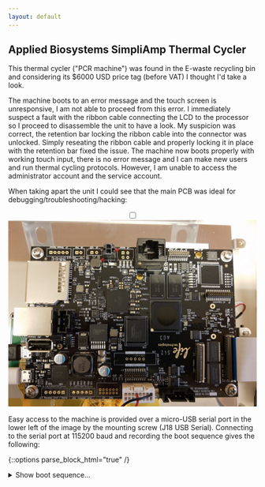 ```yaml
---
layout: default
---
```


## Applied Biosystems SimpliAmp Thermal Cycler

This thermal cycler ("PCR machine") was found in the E-waste recycling bin and considering its $6000 USD price tag (before VAT) I thought I'd take a look. 

The machine boots to an error message and the touch screen is unresponsive, I am not able to proceed from this error. I immediately suspect a fault with the ribbon cable connecting the 
LCD to the processor so I proceed to disassemble the unit to have a look. My suspicion was correct, the retention bar locking the ribbon cable into the connector was unlocked. 
Simply reseating the ribbon cable and properly locking it in place with the retention bar fixed the issue. The machine now boots properly with working touch input, there is no 
error message and I can make new users and run thermal cycling protocols. However, I am unable to access the administrator account and the service account. 

When taking apart the unit I could see that the main PCB was ideal for debugging/troubleshooting/hacking:

<center>
<div class="container">
  <input type="checkbox" id="zoomCheck">
  <label for="zoomCheck">
    <img src="/repairs/simpliamp_board.jpg" width="600">
  </label>
</div>
</center>

Easy access to the machine is provided over a micro-USB serial port in the lower left of the image by the mounting screw (J18 USB Serial). Connecting to the serial port
at 115200 baud and recording the boot sequence gives the following:

{::options parse_block_html="true" /}

<details><summary markdown="span">Show boot sequence...</summary>
```console
Starting kernel ...


Linux version 2.6.35.3-1.0-lt-850-gbc67621-svn847 (cwching@cwching-ubuntu10) (gcc version 4.4.6 (Ubuntu/Linaro 4.4.6-3ubuntu1~ppa3) ) #1 PREEMPT Mon Mar 21 19:00:35 SGT 2016
CPU: ARMv7 Processor [412fc085] revision 5 (ARMv7), cr=10c53c7f
CPU: VIPT nonaliasing data cache, VIPT nonaliasing instruction cache
Machine: Freescale MX53 OCB Flashlight Board
Memory policy: ECC disabled, Data cache writeback
Built 1 zonelists in Zone order, mobility grouping on.  Total pages: 89408
Kernel command line: console=ttymxc1,115200 jtag=on video=mxcdi0fb:RGB666,TM080SDHG02 di0_primary root=/dev/mmcblk0p1 rootwait rw single init=/bin/bash
PID hash table entries: 2048 (order: 1, 8192 bytes)
Dentry cache hash table entries: 65536 (order: 6, 262144 bytes)
Inode-cache hash table entries: 32768 (order: 5, 131072 bytes)
Memory: 352MB = 352MB total
Memory: 347488k/347488k available, 12960k reserved, 0K highmem
Virtual kernel memory layout:
    vector  : 0xffff0000 - 0xffff1000   (   4 kB)
    fixmap  : 0xfff00000 - 0xfffe0000   ( 896 kB)
    DMA     : 0xf9e00000 - 0xffe00000   (  96 MB)
    vmalloc : 0x96800000 - 0xf4000000   (1496 MB)
    lowmem  : 0x80000000 - 0x96000000   ( 352 MB)
    pkmap   : 0x7fe00000 - 0x80000000   (   2 MB)
    modules : 0x7f000000 - 0x7fe00000   (  14 MB)
      .init : 0x80008000 - 0x800a1000   ( 612 kB)
      .text : 0x800a1000 - 0x808e1000   (8448 kB)
      .data : 0x80906000 - 0x8094f480   ( 294 kB)
SLUB: Genslabs=11, HWalign=32, Order=0-3, MinObjects=0, CPUs=1, Nodes=1
Hierarchical RCU implementation.
	RCU-based detection of stalled CPUs is disabled.
	Verbose stalled-CPUs detection is disabled.
NR_IRQS:368
MXC GPIO hardware
MXC IRQ initialized
Time_init Before
system_timer->init:8000d5e4
########## mxc_jtag_enabled:1 MXC_CCM_CCGR0:FFFFFFFF ########## 
########## mxc_jtag_enabled:1 MXC_CCM_CCGR0:150FFFF5 ########## 
########## MXC_CCM_CCGR0:150FFFF5 ########## 
MXC_Early serial console at MMIO 0x53fc0000 (options '115200')
bootconsole [ttymxc1] enabled
Time_init After
start_kernel(): arm_icgc_reg:0
Console: colour dummy device 80x30
Calibrating delay loop... 799.53 BogoMIPS (lpj=3997696)
pid_max: default: 32768 minimum: 301
Mount-cache hash table entries: 512
CPU: Testing write buffer coherency: ok
regulator: core version 0.5
NET: Registered protocol family 16
i.MX IRAM pool: 128 KB@0x96840000
IRAM READY
OCB Board Rev ID=20
IPU Clock Rate:56875000
SPI Clock Rate:56875000
CPU is i.MX53 Revision 2.1
Actual DISP_SHUT=0 DISP_RESB=0
Actual CSI1_RESET=0 CSI1_STROBE=1
i2c-core register boardinfo:mc34708
i2c-core register boardinfo:mt9p031
Using SDMA I.API
MXC DMA API initialized
IMX usb wakeup probe
IMX usb wakeup probe
bio: create slab <bio-0> at 0
SCSI subsystem initialized
CSPI: mxc_spi-3 probed
Freescale USB OTG Driver loaded, $Revision: 1.55 $
usbcore: registered new interface driver usbfs
usbcore: registered new interface driver hub
usbcore: registered new device driver usb
i2c i2c-2: Failed to register i2c client mc34708 at 0x08 (-16)
i2c i2c-2: Can't create device at 0x08
### platform_driver_probe:imx-i2c ret:0
ipu_probe: enter
IPU VDI Regs = 968b2000
IPU CM Regs = 9687e000
IPU IC Regs = 96882000
IPU IDMAC Regs = 96886000
IPU DP Regs = 9688a000
IPU DC Regs = 9688e000
IPU DMFC Regs = 96892000
IPU DI0 Regs = 96896000
IPU DI1 Regs = 9689a000
IPU SMFC Regs = 9689e000
IPU CSI0 Regs = 968a2000
IPU CSI1 Regs = 968a6000
IPU CPMem = 968aa000
IPU TPMem = 968c0000
IPU DC Template Mem = 96900000
IPU Display Region 1 Mem = 968ae000
ipu_clk = 200000000
ipu_probe: exit
Advanced Linux Sound Architecture Driver Version 1.0.23.
Bluetooth: Core ver 2.15
NET: Registered protocol family 31
Bluetooth: HCI device and connection manager initialized
Bluetooth: HCI socket layer initialized
mc34708 - pmic_probe: Enter
mc34708 pmic chip ID=00000014
PMIC MC34708 ID:0x14
regulator: SW1: 650 <--> 1437 mV at 1100 mV 
regulator: SW1B: 650 <--> 1437 mV at 1100 mV 
regulator: SW2: 650 <--> 1437 mV at 1300 mV 
regulator: SW3: 650 <--> 1425 mV at 1200 mV 
regulator: SW4A: 1200 <--> 3300 mV at 1500 mV 
regulator: SW4B: 1200 <--> 3300 mV at 1500 mV 
regulator: SW5: 1200 <--> 1975 mV at 1800 mV 
regulator: SWBST: 
regulator: VPLL: 1200 <--> 1800 mV at 1800 mV 
regulator: VREFDDR: 
regulator: VDAC: 2500 <--> 2775 mV at 2775 mV 
regulator: VUSB: 
regulator: VUSB2: 2500 <--> 3000 mV at 2500 mV 
regulator: VGEN1: 1200 <--> 1550 mV at 1300 mV 
regulator: VGEN2: 2500 <--> 3300 mV at 2500 mV 
mc34708 2-0008: Loaded
Switching to clocksource mxc_timer1
NET: Registered protocol family 2
IP route cache hash table entries: 4096 (order: 2, 16384 bytes)
TCP established hash table entries: 16384 (order: 5, 131072 bytes)
TCP bind hash table entries: 16384 (order: 4, 65536 bytes)
TCP: Hash tables configured (established 16384 bind 16384)
TCP reno registered
UDP hash table entries: 256 (order: 0, 4096 bytes)
UDP-Lite hash table entries: 256 (order: 0, 4096 bytes)
NET: Registered protocol family 1
RPC: Registered udp transport module.
RPC: Registered tcp transport module.
RPC: Registered tcp NFSv4.1 backchannel transport module.
LPMode driver module loaded
Static Power Management for Freescale i.MX5
PM driver module loaded
sdram autogating driver module loaded
Bus freq driver module loaded
DI0 is primary
mxc_dvfs_core_probe
DVFS driver module loaded
i.MXC CPU frequency driver
DVFS PER driver module loaded
Slow work thread pool: Starting up
Slow work thread pool: Ready
NTFS driver 2.1.29 [Flags: R/O].
JFFS2 version 2.2. (NAND) © 2001-2006 Red Hat, Inc.
msgmni has been set to 678
alg: No test for stdrng (krng)
cryptodev: driver loaded.
io scheduler noop registered
io scheduler deadline registered
io scheduler cfq registered (default)
mxcfb_probe: enter
ipu_request_irq: irq:23 mxc_sdc_fb
ipu_request_irq: irq:51 mxc_sdc_fb
Config display port 0
Look for video mode TM080SDHG02 in plat modelist
#### mxcfb_pre_setup[0]:(null)
Reconfiguring framebuffer
mxc_ipu mxc_ipu: Channel already disabled 9
mxc_ipu mxc_ipu: Channel already uninitialized 9
init channel = 9
ipu_init_channel initial IPU_CONF setting 00000000
ipu_init_channel:exiting IPU_CONF setting 00000000
pixclock = 40000000 Hz
ipu_pixel_clk_set_rate DI_BS_CLKGEN0:      50  DI_BS_CLKGEN1   50000
## _ipu_ch_param_init#23# width:800:799 / height:600:599
DMA:23 Info: IPU_CHA_DB_MODE_SEL:00800000 IPU_CHA_CUR_BUF:00800000
************* ipu_init_channel_buffer ******************
ipu_pixel_clk_enable: IPU_DISP_GEN: 1600000
ipu_enable_channel:095FFCFF IDMAC_CHA_EN:00800000
#################### ipu_dump_registers: Start ####################
#################### ipu_dump_registers: Stop ####################
fbcon_init: disable boot-logo (boot-logo bigger than screen).
Console: switching to colour frame buffer device 100x37
mxcfb_probe: show logo
#################### ipu_dump_registers: Start ####################
#################### ipu_dump_registers: Stop ####################
mxcfb_probe: exit
mxcfb_probe: enter
ipu_request_irq: irq:28 mxc_sdc_fb
Config display port 1
Look for video mode 1024x768M-16@60 in plat modelist
fbcvt: 1024x768@60: CVT Name - .786M3
#### mxcfb_pre_setup[1]:(null)
Reconfiguring framebuffer
mxc_ipu mxc_ipu: Channel already disabled 7
mxc_ipu mxc_ipu: Channel already uninitialized 7
allocated fb @ paddr=0x75000000, size=4718592.
mxcfb_probe: show logo
#################### ipu_dump_registers: Start ####################
#################### ipu_dump_registers: Stop ####################
mxcfb_probe: exit
mxcfb_probe: enter
ipu_request_irq: irq:27 mxc_sdc_fb
ipu_request_irq: irq:31 mxc_sdc_fb
pixclock set for 60Hz refresh = 217013 ps
#### mxcfb_pre_setup[-1]:99999999
Reconfiguring framebuffer
mxc_ipu mxc_ipu: Channel already disabled 10
mxc_ipu mxc_ipu: Channel already uninitialized 10
allocated fb @ paddr=0x75480000, size=460800.
mxcfb_probe: show logo
#################### ipu_dump_registers: Start ####################
#################### ipu_dump_registers: Stop ####################
mxcfb_probe: exit
sharp lcd init
sharp lcd spi probe: bus:3 select:4 mode:7
Sharp turning on LCD
sharp_lq043t1dg28_lcd_set_registers
sharp lcd init: exit code:0
Serial: MXC Internal UART driver
mxcintuart.0: ttymxc0 at MMIO 0x53fbc000 (irq = 31) is a Freescale i.MX
mxcintuart.1: ttymxc1 at MMIO 0x53fc0000 (irq = 32) is a Freescale i.MX
console [ttymxc1] enabled, bootconsole disabled

console [ttymxc1] enabled, bootconsole disabled
mxcintuart.2: ttymxc2 at MMIO 0x5000c000 (irq = 33) is a Freescale i.MX

mxcintuart.3: ttymxc3 at MMIO 0x53ff0000 (irq = 13) is a Freescale i.MX

mxcintuart.4: ttymxc4 at MMIO 0x63f90000 (irq = 86) is a Freescale i.MX

loop: module loaded

Wait for CR ACK error!

ahci: probe of ahci.0 failed with error -5

### platform_driver_probe:ahci ret:-19

MXC MTD nand Driver 3.0

vcan: Virtual CAN interface driver

Freescale FlexCAN Driver 

################ res->start:53FC8000 #######################

###### flexcan_set_bitrate: clk_get_rate:66000000

###### flexcan_update_bitrate: src1 / rate:66000000

################ res->start:53FCC000 #######################

###### flexcan_set_bitrate: clk_get_rate:66000000

###### flexcan_update_bitrate: src1 / rate:66000000

FEC Ethernet Driver

fec_enet_mii_bus: probed

ehci_hcd: USB 2.0 'Enhanced' Host Controller (EHCI) Driver

fsl-ehci fsl-ehci.0: Freescale On-Chip EHCI Host Controller

fsl-ehci fsl-ehci.0: new USB bus registered, assigned bus number 1

fsl-ehci fsl-ehci.0: irq 18, io base 0x53f80000

fsl-ehci fsl-ehci.0: USB 2.0 started, EHCI 1.00

usb usb1: New USB device found, idVendor=1d6b, idProduct=0002

usb usb1: New USB device strings: Mfr=3, Product=2, SerialNumber=1

usb usb1: Product: Freescale On-Chip EHCI Host Controller

usb usb1: Manufacturer: Linux 2.6.35.3-1.0-lt-850-gbc67621-svn847 ehci_hcd

usb usb1: SerialNumber: fsl-ehci.0

hub 1-0:1.0: USB hub found

hub 1-0:1.0: 1 port detected

fsl-ehci fsl-ehci.1: Freescale On-Chip EHCI Host Controller

fsl-ehci fsl-ehci.1: new USB bus registered, assigned bus number 2

fsl-ehci fsl-ehci.1: irq 14, io base 0x53f80200

fsl-ehci fsl-ehci.1: USB 2.0 started, EHCI 1.00

usb usb2: New USB device found, idVendor=1d6b, idProduct=0002

usb usb2: New USB device strings: Mfr=3, Product=2, SerialNumber=1

usb usb2: Product: Freescale On-Chip EHCI Host Controller

usb usb2: Manufacturer: Linux 2.6.35.3-1.0-lt-850-gbc67621-svn847 ehci_hcd

usb usb2: SerialNumber: fsl-ehci.1

hub 2-0:1.0: USB hub found

hub 2-0:1.0: 1 port detected

usbcore: registered new interface driver cdc_acm

cdc_acm: v0.26:USB Abstract Control Model driver for USB modems and ISDN adapters

Initializing USB Mass Storage driver...

usbcore: registered new interface driver usb-storage

USB Mass Storage support registered.

ARC USBOTG Device Controller driver (1 August 2005)

mice: PS/2 mouse device common for all mice

MXC keypad loaded

DA9052 TSI Device Driver, v1.0

rtc-m41t80 2-0068: chip found, driver version 0.05

rtc-m41t80 2-0068: rtc core: registered m41t83 as rtc0

rtc-m41t80 2-0068: HT bit was set!

rtc-m41t80 2-0068: Power Down at 2070-01-01 21:23:15

i2c /dev entries driver

IR NEC protocol handler initialized

IR RC5(x) protocol handler initialized

IR RC6 protocol handler initialized

IR JVC protocol handler initialized

IR Sony protocol handler initialized

Linux video capture interface: v2.00

mxc_v4l2_output mxc_v4l2_output.0: Registered device video0

usbcore: registered new interface driver uvcvideo

USB Video Class driver (v0.1.0)

APM Battery Driver

### platform_driver_probe:da9052-adc ret:-19

add mma8450 i2c driver

add mma8451 i2c driver

MXC WatchDog Driver 2.0

MXC Watchdog # 0 Timer: initial timeout 60 sec

Bluetooth: Virtual HCI driver ver 1.3

Bluetooth: HCI UART driver ver 2.2

Bluetooth: HCIATH protocol initialized

Bluetooth: Generic Bluetooth USB driver ver 0.6

usbcore: registered new interface driver btusb

MC34708 PMIC ADC driver loading...

PMIC ADC start probe

Event:0 Subscribe

Event:1 Subscribe

Event:2 Subscribe

PMIC ADC successfully probed

VPU initialized

mxsdhci: MXC Secure Digital Host Controller Interface driver

mxsdhci: MXC SDHCI Controller Driver. 

mmc0: SDHCI detect irq 0 irq 2 INTERNAL DMA

mxsdhci: MXC SDHCI Controller Driver. 

mmc1: SDHCI detect irq 0 irq 3 INTERNAL DMA

usbcore: registered new interface driver usbhid

usbhid: USB HID core driver

Cirrus Logic CS42888 ALSA SoC Codec Driver

No device for DAI imx-ssi-1-0

No device for DAI imx-ssi-1-1

No device for DAI imx-ssi-2-0

No device for DAI imx-ssi-2-1

ALSA device list:

  No soundcards found.

TCP cubic registered

NET: Registered protocol family 10

lo: Disabled Privacy Extensions

NET: Registered protocol family 17

can: controller area network core (rev 20090105 abi 8)

NET: Registered protocol family 29

can: raw protocol (rev 20090105)

can: broadcast manager protocol (rev 20090105 t)

Bluetooth: L2CAP ver 2.14

Bluetooth: L2CAP socket layer initialized

Bluetooth: SCO (Voice Link) ver 0.6

Bluetooth: SCO socket layer initialized

Bluetooth: RFCOMM TTY layer initialized

Bluetooth: RFCOMM socket layer initialized

Bluetooth: RFCOMM ver 1.11

Bluetooth: BNEP (Ethernet Emulation) ver 1.3

Bluetooth: BNEP filters: protocol multicast

Bluetooth: HIDP (Human Interface Emulation) ver 1.2

VFP support v0.3: implementor 41 architecture 3 part 30 variant c rev 2

input: mxc_ts as /devices/virtual/input/input0

mxc input touchscreen loaded

rtc-m41t80 2-0068: setting system clock to 2070-01-01 21:24:18 UTC (3155837058)

Waiting for root device /dev/mmcblk0p1...

mmc1: new high speed MMC card at address 0001

mmcblk0: mmc1:0001 008G4B 7.28 GiB 

 mmcblk0: p1

EXT3-fs: barriers not enabled

EXT3-fs (mmcblk0p1): warning: maximal mount count reached, running e2fsck is recommended

kjournald starting.  Commit interval 5 seconds

EXT3-fs (mmcblk0p1): using internal journal

EXT3-fs (mmcblk0p1): recovery complete

EXT3-fs (mmcblk0p1): mounted filesystem with writeback data mode

VFS: Mounted root (ext3 filesystem) on device 179:1.

Freeing init memory: 612K

bash: cannot set terminal process group (-1): Inappropriate ioctl for device
bash: no job control in this shell
root@(none):/#
```
</details>

{::options parse_block_html="false" /}

The machine is running Linux version 2.6.35 with U-Boot boot loader. In the console output you can see that I have gained root access (root@(none):/#) to the machine, normally
you will be prompted with the user password here (that we don't have). In order to gain root access send an escape character (Esc) 1-3 seconds after turning on the machine, this 
will enter the boot loader. In the boot loader we can temporarily change boot arguments, the one we want to change is bootargs_mmc by appending "init=/bin/bash" to it:

```console
MX53-Hawk U-Boot > setenv bootargs_mmc 'setenv bootargs ${bootargs} root=/dev/mmcblk0p1 rootwait rw single init=/bin/bash'
```
When that is set, simply type

```console
MX53-Hawk U-Boot > boot
```

The machine will now reboot with root access to the operating system. Now we need to find out where the user account information is stored:

```console
root@(none):/# find / -name *user*
```

Looking through the long list of hits from this search, one file and directory stands out:

```console
/etc/abi/config/user.ini
```

As I assume "abi" means Applied Biosystems, Inc. or Applied Biosystems & Invitrogen. Opening the file with nano:

```console
[Service]
password2 = tE9kqpy3ND5TONBMF2T3GA==
level = SERVICE
fullname = Service
phone =
folder =
password = CHBRnIuxpHdZCFIA9rP8pw==
email =
[Administrator]
password2 = s33zFgpE78VbI2n9q040Xw==
level = ADMIN
fullname = Administrator
phone =
folder =
password = bOX4d4s9feAKdTsj9QB2yA==
email =
[THOMAS]
folder = PROTOCOLS
password = WGodXmMnTrjzdVp3RIGKng==
clouduserid = None
level = USER
[Guest]
level = GUEST
fullname = Guest
```
This is exactly what we are looking for, these are all the users on the machine and the corresponding passwords. The passwords are hashed by an unknown algorithm, it's not
a hash format that I recognize. Assuming the keys are generated properly we won't be able to get them in plain text no matter what. Thankfully we won't need that. 

The [THOMAS] user is one I
created on the machine before taking it apart, so I know the password used to generate my hash. Let's just copy the hash and paste it in the password field for the Administrator user and the 
Service user. Now the file will look like this:

```console
[Service]
password2 = WGodXmMnTrjzdVp3RIGKng==
level = SERVICE
fullname = Service
phone =
folder =
password = WGodXmMnTrjzdVp3RIGKng==
email =
[Administrator]
password2 = WGodXmMnTrjzdVp3RIGKng==
level = ADMIN
fullname = Administrator
phone =
folder =
password = WGodXmMnTrjzdVp3RIGKng==
email =
[THOMAS]
folder = PROTOCOLS
password = WGodXmMnTrjzdVp3RIGKng==
clouduserid = None
level = USER
[Guest]
level = GUEST
fullname = Guest
```
The password I used to create my own user now works both for the administrator account and service account.

Done!



